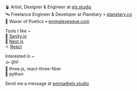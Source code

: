 
🪴 Artist, Designer & Engineer at [els.studio](https://els.studio)<br />
🛰️ Freelance Engineer & Developer at Planetary • [planetary.co](https://planetary.co)<br />
🏺 Waxer of Poetics • [emmalevesque.com](https://emmalevesque.com)

Tools I like ~ <br />
🚀 [Sanity.io](https://sanity.io) <br />
🔺 [Next.js](https://nextjs.org) <br />
⚛️ [React](https://react.dev)

Interested in ~ <br />
🌫️ glsl <br />
🧶 three.js, react-three-fiber <br />
🐍 python

Send me a message at [emma@els.studio](mailto:emma@els.studio)
